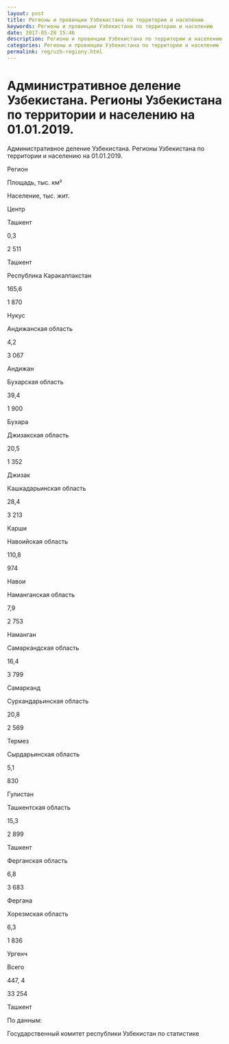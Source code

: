 ```yaml
---
layout: post
title: Регионы и провинции Узбекистана по территории и населению 
keywords: Регионы и провинции Узбекистана по территории и населению
date: 2017-05-28 15:46
description: Регионы и провинции Узбекистана по территории и населению
categories: Регионы и провинции Узбекистана по территории и населению
permalink: reg/uzb-regiony.html
---
```


# Административное деление Узбекистана. Регионы Узбекистана по территории и населению на 01.01.2019.


Административное деление Узбекистана. Регионы Узбекистана по территории и населению на 01.01.2019.








Регион


Площадь, тыс. км²


Население, тыс. жит.


Центр






Ташкент


0,3


2 511


Ташкент






Республика Каракалпакстан


165,6


1 870


Нукус






Андижанская область


4,2


3 067


Андижан






Бухарская область


39,4


1 900


Бухара






Джизакская область


20,5


1 352


Джизак






Кашкадарьинская область


28,4


3 213


Карши






Навоийская область


110,8


974


Навои






Наманганская область


7,9


2 753


Наманган






Самаркандская область


16,4


3 799


Самарканд






Сурхандарьинская область


20,8


2 569


Термез






Сырдарьинская область


5,1


830


Гулистан






Ташкентская область


15,3


2 899


Ташкент






Ферганская область


6,8


3 683


Фергана






Хорезмская область


6,3


1 836


Ургенч






Всего


447, 4


33 254


Ташкент








По данным:


Государственный комитет республики Узбекистан по статистике


		
